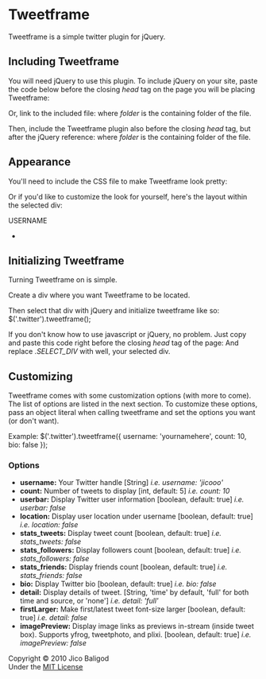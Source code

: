 # Tweetframe

Tweetframe is a simple twitter plugin for jQuery.


## Including Tweetframe

You will need jQuery to use this plugin. To include jQuery on your site, paste the code below before the closing _head_ tag on the page you will be placing Tweetframe:
	<script type="text/javascript" src="http://code.jquery.com/jquery-1.4.2.min.js"></script>
	
Or, link to the included file:
	<script type="text/javascript" src="folder/jquery-1.4.2.min.js"></script>
where _folder_ is the containing folder of the file.

Then, include the Tweetframe plugin also before the closing _head_ tag, but after the jQuery reference:
	<script type="text/javascript" src="folder/jquery.tweetframe.js"></script>
where _folder_ is the containing folder of the file.


## Appearance

You'll need to include the CSS file to make Tweetframe look pretty:
	<link rel="stylesheet" href="tweetframe.css" type="text/css" />

Or if you'd like to customize the look for yourself, here's the layout within the selected div:
	<div class="tweetframe">
		<div class="tweetframe_userbar">
			<div class="tf_profile_pic"><img class="tf_profile_image" /></div>
			<span class="tf_username"><a>USERNAME</a></span>
			<ul class="tf_twitter_stats">
				<li class="tf_stat"><span class="tf_stat_title"></span></li>
			</ul>
			<div class="tf_bio"></div>
		</div> <!-- .tweetframe_userbar -->
		<div class="tweetframe_stream">
			<div class="tweetframe_tweet">
				<div class="tf_tweet_detail"></div>
			</div>
		</div> <!-- .tweetframe_stream -->
	</div>


## Initializing Tweetframe

Turning Tweetframe on is simple.

Create a div where you want Tweetframe to be located.
	<div class="twitter"></div>
	
Then select that div with jQuery and initialize tweetframe like so:
	$('.twitter').tweetframe();
	
If you don't know how to use javascript or jQuery, no problem. Just copy and paste this code right before the closing _head_ tag of the page:
	<script type="text/javascript">
		$('.SELECT_DIV').tweetframe();
	</script>
And replace _.SELECT_DIV_ with well, your selected div.


## Customizing

Tweetframe comes with some customization options (with more to come). The list of options are listed in the next section. To customize these options, pass an object literal when calling tweetframe and set the options you want (or don't want).

Example:
	$('.twitter').tweetframe({
		username: 'yournamehere',
		count: 10,
		bio: false
	});


### Options

+	**username:**	Your Twitter handle [String] *i.e. username: 'jicooo'*
+	**count:** 		Number of tweets to display [int, default: 5] *i.e. count: 10*
+	**userbar:** 	Display Twitter user information [boolean, default: true] *i.e. userbar: false*
+	**location:**	Display user location under username [boolean, default: true] *i.e. location: false*
+	**stats_tweets:**	Display tweet count [boolean, default: true] *i.e. stats_tweets: false*
+	**stats_followers:** Display followers count [boolean, default: true] *i.e. stats_followers: false*
+	**stats_friends:**	Display friends count [boolean, default: true] *i.e. stats_friends: false*
+	**bio:**		Display Twitter bio [boolean, default: true] *i.e. bio: false*
+	**detail:**		Display details of tweet. [String, 'time' by default, 'full' for both time and source, or 'none'] *i.e. detail: 'full'*
+	**firstLarger:**	Make first/latest tweet font-size larger [boolean, default: true] *i.e. detail: false*
+	**imagePreview:**	Display image links as previews in-stream (inside tweet box). Supports yfrog, tweetphoto, and plixi. [boolean, default: true] *i.e. imagePreview: false*



Copyright &copy; 2010 Jico Baligod  
Under the [MIT License](http://www.opensource.org/licenses/mit-license.php)
